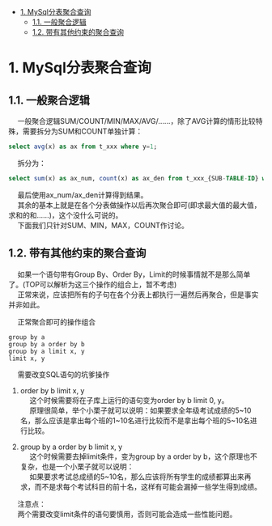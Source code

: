 
<!-- TOC -->

- [1. MySql分表聚合查询](#1-mysql分表聚合查询)
    - [1.1. 一般聚合逻辑](#11-一般聚合逻辑)
    - [1.2. 带有其他约束的聚合查询](#12-带有其他约束的聚合查询)

<!-- /TOC -->

# 1. MySql分表聚合查询
<!-- 
https://blog.csdn.net/weixin_29555609/article/details/113946668
-->

## 1.1. 一般聚合逻辑
&emsp; 一般聚合逻辑SUM/COUNT/MIN/MAX/AVG/……，除了AVG计算的情形比较特殊，需要拆分为SUM和COUNT单独计算：

```sql
select avg(x) as ax from t_xxx where y=1;
```

&emsp; 拆分为：

```sql
select sum(x) as ax_num, count(x) as ax_den from t_xxx_{SUB-TABLE-ID} where y=1;
```

&emsp; 最后使用ax_num/ax_den计算得到结果。  
&emsp; 其余的基本上就是在各个分表做操作以后再次聚合即可(即求最大值的最大值，求和的和……)，这个没什么可说的。  
&emsp; 下面我们只针对SUM、MIN，MAX，COUNT作讨论。  

## 1.2. 带有其他约束的聚合查询
&emsp; 如果一个语句带有Group By、Order By，Limit的时候事情就不是那么简单了。(TOP可以解析为这三个操作的组合上，暂不考虑)  
&emsp; 正常来说，应该把所有的子句在各个分表上都执行一遍然后再聚合，但是事实并非如此。  

&emsp; 正常聚合即可的操作组合

    group by a
    group by a order by b
    group by a limit x, y
    limit x, y

&emsp; 需要改变SQL语句的坑爹操作  

1. order by b limit x, y  
&emsp; 这个时候需要将在子库上运行的语句变为order by b limit 0, y。  
&emsp; 原理很简单，举个小栗子就可以说明：如果要求全年级考试成绩的5~10名，那么应该是拿出每个班的1~10名进行比较而不是拿出每个班的5~10名进行比较。  

2. group by a order by b limit x, y  
&emsp; 这个时候需要去掉limit条件，变为group by a order by b，这个原理也不复杂，也是一个小栗子就可以说明：  
&emsp; 如果要求考试总成绩的5~10名，那么应该将所有学生的成绩都算出来再求，而不是求每个考试科目的前十名，这样有可能会漏掉一些学生得到成绩。

&emsp; 注意点：  
&emsp; 两个需要改变limit条件的语句要慎用，否则可能会造成一些性能问题。  
